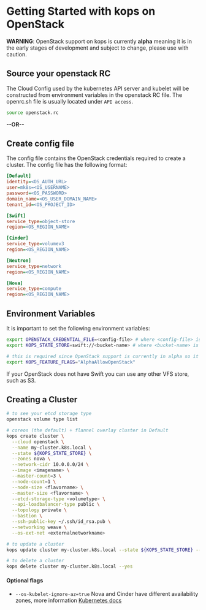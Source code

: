 # Getting Started with kops on OpenStack

**WARNING**: OpenStack support on kops is currently **alpha** meaning it is in the early stages of development and subject to change, please use with caution.

## Source your openstack RC
The Cloud Config used by the kubernetes API server and kubelet will be constructed from environment variables in the openstack RC file. The openrc.sh file is usually located under `API access`.

```bash
source openstack.rc
```

**--OR--**
## Create config file
The config file contains the OpenStack credentials required to create a cluster. The config file has the following format:

```ini
[Default]
identity=<OS_AUTH_URL>
user=mk8s=<OS_USERNAME>
password=<OS_PASSWORD>
domain_name=<OS_USER_DOMAIN_NAME>
tenant_id=<OS_PROJECT_ID>

[Swift]
service_type=object-store
region=<OS_REGION_NAME>

[Cinder]
service_type=volumev3
region=<OS_REGION_NAME>

[Neutron]
service_type=network
region=<OS_REGION_NAME>

[Nova]
service_type=compute
region=<OS_REGION_NAME>
```

## Environment Variables

It is important to set the following environment variables:

```bash
export OPENSTACK_CREDENTIAL_FILE=<config-file> # where <config-file> is the path of the config file
export KOPS_STATE_STORE=swift://<bucket-name> # where <bucket-name> is the name of the Swift container to use for kops state

# this is required since OpenStack support is currently in alpha so it is feature gated
export KOPS_FEATURE_FLAGS="AlphaAllowOpenStack"
```

If your OpenStack does not have Swift you can use any other VFS store, such as S3.

## Creating a Cluster

```bash
# to see your etcd storage type
openstack volume type list

# coreos (the default) + flannel overlay cluster in Default
kops create cluster \
  --cloud openstack \
  --name my-cluster.k8s.local \
  --state ${KOPS_STATE_STORE} \
  --zones nova \
  --network-cidr 10.0.0.0/24 \
  --image <imagename> \
  --master-count=3 \
  --node-count=1 \
  --node-size <flavorname> \
  --master-size <flavorname> \
  --etcd-storage-type <volumetype> \
  --api-loadbalancer-type public \
  --topology private \
  --bastion \
  --ssh-public-key ~/.ssh/id_rsa.pub \
  --networking weave \
  --os-ext-net <externalnetworkname>

# to update a cluster
kops update cluster my-cluster.k8s.local --state ${KOPS_STATE_STORE} --yes

# to delete a cluster
kops delete cluster my-cluster.k8s.local --yes
```

#### Optional flags
* `--os-kubelet-ignore-az=true` Nova and Cinder have different availability zones, more information [Kubernetes docs](https://kubernetes.io/docs/concepts/cluster-administration/cloud-providers/#block-storage)
